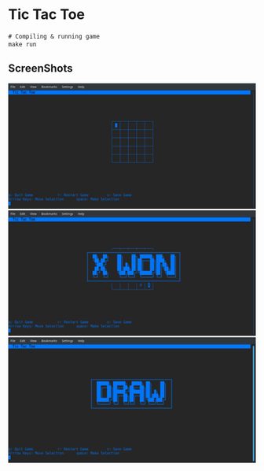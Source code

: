 # Tic Tac Toe

```
# Compiling & running game
make run
```

## ScreenShots

![Board Size 5](/ScreenShots/2.png?raw=true)
![Won](/ScreenShots/3.png?raw=true)
![Draw](/ScreenShots/4.png?raw=true)
